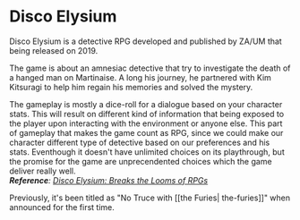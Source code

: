 # Disco Elysium

Disco Elysium is a detective RPG developed and published by ZA/UM that being released on 2019.  

The game is about an amnesiac detective that try to investigate the death of a hanged man on Martinaise. A long his journey, he partnered with Kim Kitsuragi to help him regain his memories and solved the mystery.  

The gameplay is mostly a dice-roll for a dialogue based on your character stats. This will result on different kind of information that being exposed to the player upon interacting with the environment or anyone else. This part of gameplay that makes the game count as RPG, since we could make our character different type of detective based on our preferences and his stats. Eventhough it doesn't have unlimited choices on its playthrough, but the promise for the game are unprecendented choices which the game deliver really well.  
***Reference**: [Disco Elysium: Breaks the Looms of RPGs](https://slimemoldtimemold.com/2022/04/11/disco-elysium-breaks-the-looms-of-rpgs/)*

Previously, it's been titled as "No Truce with [[the Furies| the-furies]]" when announced for the first time.